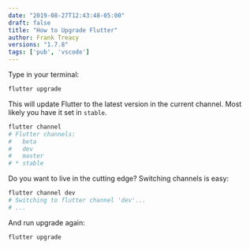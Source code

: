 ```yaml
---
date: "2019-08-27T12:43:48-05:00"
draft: false
title: "How to Upgrade Flutter"
author: Frank Treacy
versions: "1.7.8"
tags: ['pub', 'vscode']
---
```


Type in your terminal:

```bash
flutter upgrade
```

This will update Flutter to the latest version in the current channel. Most likely you have it set in `stable`.

```bash
flutter channel
# Flutter channels:
#   beta
#   dev
#   master
# * stable
```

Do you want to live in the cutting edge? Switching channels is easy:

```bash
flutter channel dev
# Switching to flutter channel 'dev'...
# ...
```

And run upgrade again: 

```bash
flutter upgrade
```